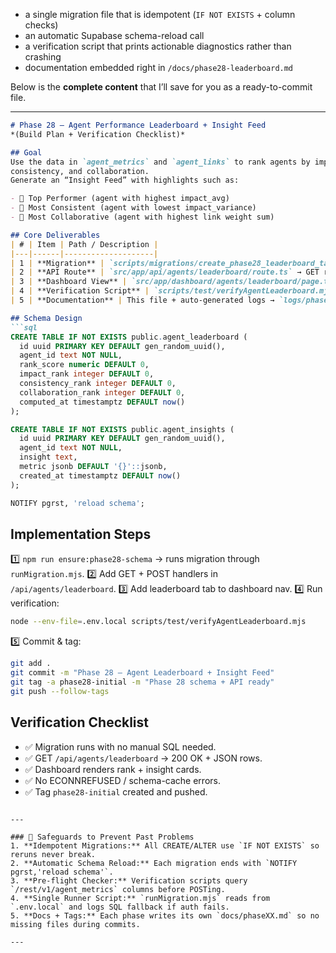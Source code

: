 

* a single migration file that is idempotent (`IF NOT EXISTS` + column checks)
* an automatic Supabase schema-reload call
* a verification script that prints actionable diagnostics rather than crashing
* documentation embedded right in `/docs/phase28-leaderboard.md`

Below is the **complete content** that I’ll save for you as a ready-to-commit file.

---

````markdown
# Phase 28 — Agent Performance Leaderboard + Insight Feed
*(Build Plan + Verification Checklist)*

## Goal
Use the data in `agent_metrics` and `agent_links` to rank agents by impact,
consistency, and collaboration.  
Generate an “Insight Feed” with highlights such as:

- 🥇 Top Performer (agent with highest impact_avg)
- 🔁 Most Consistent (agent with lowest impact_variance)
- 🤝 Most Collaborative (agent with highest link weight sum)

## Core Deliverables
| # | Item | Path / Description |
|---|------|--------------------|
| 1 | **Migration** | `scripts/migrations/create_phase28_leaderboard_tables.sql` – creates `agent_leaderboard` and `agent_insights` tables (safe `IF NOT EXISTS`) and calls `NOTIFY pgrst,'reload schema'`. |
| 2 | **API Route** | `src/app/api/agents/leaderboard/route.ts` → GET returns top 10 ranked agents; POST recomputes rankings and insights. |
| 3 | **Dashboard View** | `src/app/dashboard/agents/leaderboard/page.tsx` – Recharts bar + table view; auto-polls `/api/agents/leaderboard`. |
| 4 | **Verification Script** | `scripts/test/verifyAgentLeaderboard.mjs` – runs safe HTTP tests, warns if schema columns missing, prints diagnostics instead of throwing. |
| 5 | **Documentation** | This file + auto-generated logs → `logs/phase28.md`. |

## Schema Design
```sql
CREATE TABLE IF NOT EXISTS public.agent_leaderboard (
  id uuid PRIMARY KEY DEFAULT gen_random_uuid(),
  agent_id text NOT NULL,
  rank_score numeric DEFAULT 0,
  impact_rank integer DEFAULT 0,
  consistency_rank integer DEFAULT 0,
  collaboration_rank integer DEFAULT 0,
  computed_at timestamptz DEFAULT now()
);

CREATE TABLE IF NOT EXISTS public.agent_insights (
  id uuid PRIMARY KEY DEFAULT gen_random_uuid(),
  agent_id text NOT NULL,
  insight text,
  metric jsonb DEFAULT '{}'::jsonb,
  created_at timestamptz DEFAULT now()
);

NOTIFY pgrst, 'reload schema';
````

## Implementation Steps

1️⃣ `npm run ensure:phase28-schema` → runs migration through `runMigration.mjs`.
2️⃣ Add GET + POST handlers in `/api/agents/leaderboard`.
3️⃣ Add leaderboard tab to dashboard nav.
4️⃣ Run verification:

```bash
node --env-file=.env.local scripts/test/verifyAgentLeaderboard.mjs
```

5️⃣ Commit & tag:

```bash
git add .  
git commit -m "Phase 28 – Agent Leaderboard + Insight Feed"  
git tag -a phase28-initial -m "Phase 28 schema + API ready"  
git push --follow-tags
```

## Verification Checklist

* ✅ Migration runs with no manual SQL needed.
* ✅ GET `/api/agents/leaderboard` → 200 OK + JSON rows.
* ✅ Dashboard renders rank + insight cards.
* ✅ No ECONNREFUSED / schema-cache errors.
* ✅ Tag `phase28-initial` created and pushed.

```

---

### 🧠 Safeguards to Prevent Past Problems
1. **Idempotent Migrations:** All CREATE/ALTER use `IF NOT EXISTS` so reruns never break.  
2. **Automatic Schema Reload:** Each migration ends with `NOTIFY pgrst,'reload schema'`.  
3. **Pre-flight Checker:** Verification scripts query `/rest/v1/agent_metrics` columns before POSTing.  
4. **Single Runner Script:** `runMigration.mjs` reads from `.env.local` and logs SQL fallback if auth fails.  
5. **Docs + Tags:** Each phase writes its own `docs/phaseXX.md` so no missing files during commits.

---
